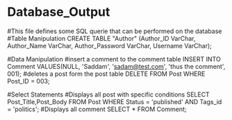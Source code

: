 # Database_Output
#This file defines some SQL querie that can be performed on the database
#Table Manipulation
    CREATE TABLE "Author"
    (Author_ID VarChar,
    Author_Name VarChar,
    Author_Password VarChar,
    Username VarChar);
    
#Data Manipulation
#insert a comment to the comment table 
  INSERT INTO Comment
  VALUES(NULL, 'Saddam', 'sadam@test.com', 'thus the comment', 001);
#deletes a post form the post table
  DELETE FROM Post
  WHERE Post_ID = 003;
  
#Select Statements
#Displays all post with specific conditions
  SELECT Post_Title,Post_Body FROM Post
  WHERE Status = 'published'
      AND Tags_id = 'politics';
#Displays all comment
  SELECT *
  FROM Comment;
  
      
